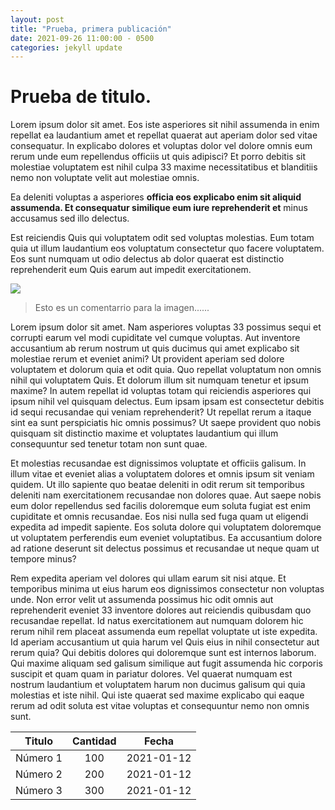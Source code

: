 ```yaml
---
layout: post
title: "Prueba, primera publicación"
date: 2021-09-26 11:00:00 - 0500
categories: jekyll update
---
```

# Prueba de titulo.


Lorem ipsum dolor sit amet. Eos iste asperiores sit nihil assumenda in enim repellat ea laudantium amet et repellat quaerat aut aperiam dolor sed vitae consequatur. In explicabo dolores et voluptas dolor vel dolore omnis eum rerum unde eum repellendus officiis ut quis adipisci? Et porro debitis sit molestiae voluptatem est nihil culpa 33 maxime necessitatibus et blanditiis nemo non voluptate velit aut molestiae omnis.

Ea deleniti voluptas a asperiores **officia eos explicabo enim sit aliquid assumenda. Et consequatur similique eum iure reprehenderit et** minus accusamus sed illo delectus.

Est reiciendis Quis qui voluptatem odit sed voluptas molestias. Eum totam quia ut illum laudantium eos voluptatum consectetur quo facere voluptatem. Eos sunt numquam ut odio delectus ab dolor quaerat est distinctio reprehenderit eum Quis earum aut impedit exercitationem.

![]({{site.baseurl}}/images/imagen-prueba.webp)

> Esto es un comentarrio para la imagen......



Lorem ipsum dolor sit amet. Nam asperiores voluptas 33 possimus sequi et corrupti earum vel modi cupiditate vel cumque voluptas. Aut inventore accusantium ab rerum nostrum ut quis ducimus qui amet explicabo sit molestiae rerum et eveniet animi? Ut provident aperiam sed dolore voluptatem et dolorum quia et odit quia. Quo repellat voluptatum non omnis nihil qui voluptatem Quis. Et dolorum illum sit numquam tenetur et ipsum maxime? In autem repellat id voluptas totam qui reiciendis asperiores qui ipsum nihil vel quisquam delectus. Eum ipsam ipsam est consectetur debitis id sequi recusandae qui veniam reprehenderit? Ut repellat rerum a itaque sint ea sunt perspiciatis hic omnis possimus? Ut saepe provident quo nobis quisquam sit distinctio maxime et voluptates laudantium qui illum consequuntur sed tenetur totam non sunt quae. 

Et molestias recusandae est dignissimos voluptate et officiis galisum. In illum vitae et eveniet alias a voluptatem dolores et omnis ipsum sit veniam quidem. Ut illo sapiente quo beatae deleniti in odit rerum sit temporibus deleniti nam exercitationem recusandae non dolores quae. Aut saepe nobis eum dolor repellendus sed facilis doloremque eum soluta fugiat est enim cupiditate et omnis recusandae. Eos nisi nulla sed fuga quam ut eligendi expedita ad impedit sapiente. Eos soluta dolore qui voluptatem doloremque ut voluptatem perferendis eum eveniet voluptatibus. Ea accusantium dolore ad ratione deserunt sit delectus possimus et  recusandae ut neque quam ut tempore minus? 

Rem expedita aperiam vel dolores  qui ullam earum sit nisi atque. Et temporibus minima ut eius harum eos dignissimos consectetur non voluptas unde. Non error velit ut assumenda possimus hic odit omnis aut reprehenderit eveniet 33 inventore dolores aut reiciendis quibusdam quo recusandae repellat. Id natus exercitationem aut numquam dolorem hic rerum nihil rem placeat assumenda eum repellat voluptate ut iste expedita. Id aperiam accusantium ut quia harum vel Quis eius in nihil consectetur aut rerum quia? Qui debitis dolores qui doloremque sunt est internos laborum. Qui maxime aliquam sed galisum similique aut fugit assumenda hic corporis suscipit et quam quam in pariatur dolores. Vel quaerat numquam est nostrum laudantium et voluptatem harum non ducimus galisum qui quia molestias et iste nihil. Qui iste quaerat sed maxime explicabo qui eaque rerum ad odit soluta est vitae voluptas et consequuntur nemo non omnis sunt. 



|  Titulo  | Cantidad |   Fecha    |
| :------: | :------: | :--------: |
| Número 1 |   100    | 2021-01-12 |
| Número 2 |   200    | 2021-01-12 |
| Número 3 |   300    | 2021-01-12 |

